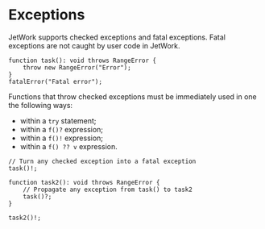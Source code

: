 # Exceptions

JetWork supports checked exceptions and fatal exceptions. Fatal exceptions are not caught by user code in JetWork.

```
function task(): void throws RangeError {
    throw new RangeError("Error");
}
fatalError("Fatal error");
```

Functions that throw checked exceptions must be immediately used in one the following ways:

* within a `try` statement;
* within a `f()?` expression;
* within a `f()!` expression;
* within a `f() ?? v` expression.

```
// Turn any checked exception into a fatal exception
task()!;

function task2(): void throws RangeError {
    // Propagate any exception from task() to task2
    task()?;
}

task2()!;
```